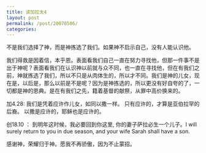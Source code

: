 ```yaml
---
title: 读加拉太4
layout: post
permalink: /post/20070506/
categories: 
---
```


不是我们选择了神，而是神拣选了我们。如果神不启示自己，没有人能认识他。

我们得救是因着信，本乎恩。表面看我们自己一直在努力寻找他，但那一件事不是出于神呢？表面看我们在认识神以前就与众不同，也一直在寻找他，但在有我们之前，神就拣选了我们，所以不只是从肉体生的，所以才不同。我们是神的儿女，现在是，以后是，那么以前是不是呢？因为是神拣选的，所以更没有好自夸的了，一切都是神的恩典。是在有我们之先，籍着基督的献祭，从罪中高价换来的。

加4.28: 我们是凭着应许作儿女，如同以撒一样。
只有应许的，才算是亚伯拉罕的后裔。
以撒是应许的，耶稣也是应许的。

创18.10 ： 到明年这时候，我必要回到你这里, 你的妻子萨拉必生一个儿子。I will surely return to you in due season, and your wife Sarah shall have a son.

感谢神，荣耀归于神。愿我不再骄傲，因为不止蒙招。
